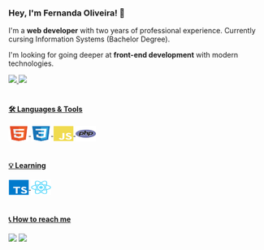 
### Hey, I'm Fernanda Oliveira! 👋

I'm a **web developer** with two years of professional experience. Currently
cursing Information Systems (Bachelor Degree).

I'm looking for going deeper at **front-end development** with modern technologies.

<div>
	<a href="https://github.com/fernandaorms?tab=repositories">
	<img height="180em" src="https://github-readme-stats.vercel.app/api?username=fernandaorms&show_icons=true&include_all_commits=true&count_private=true"/>
	<img height="180em" src="https://github-readme-stats.vercel.app/api/top-langs/?username=fernandaorms&layout=compact&langs_count=7"/>
</div>

#

#### 🛠️ Languages & Tools

<div style="display: inline_block">
	<img align="center" alt="HTML" height="30" width="40" src="https://raw.githubusercontent.com/devicons/devicon/master/icons/html5/html5-original.svg">
	<img align="center" alt="CSS" height="30" width="40" src="https://raw.githubusercontent.com/devicons/devicon/master/icons/css3/css3-original.svg">
	<img align="center" alt="Js" height="30" width="40" src="https://raw.githubusercontent.com/devicons/devicon/master/icons/javascript/javascript-plain.svg">
	<img align="center" alt="PHP" height="30" width="40" src="https://raw.githubusercontent.com/devicons/devicon/master/icons/php/php-original.svg">
</div>

#

#### 💡 Learning
<div style="display: inline_block">
	 <img align="center" alt="Ts" height="30" width="40" src="https://raw.githubusercontent.com/devicons/devicon/master/icons/typescript/typescript-plain.svg">
	<img align="center" alt="React" height="30" width="40" src="https://raw.githubusercontent.com/devicons/devicon/master/icons/react/react-original.svg">
</div>

 #

#### 📞 How to reach me

<div style="display: inline_block">
	<a href = "mailto:fernandaoliveira.rms@gmail.com"><img src="https://img.shields.io/badge/-Email-%23333?style=for-the-badge&logo=gmail&logoColor=white" target="_blank"></a>
	<a href="https://www.linkedin.com/in/fernandaorms/" target="_blank"><img src="https://img.shields.io/badge/-LinkedIn-%230077B5?style=for-the-badge&logo=linkedin&logoColor=white"></a> 
</div>


<!--
**fernandaorms/fernandaorms** is a ✨ _special_ ✨ repository because its `README.md` (this file) appears on your GitHub profile.

Here are some ideas to get you started:

- 🔭 I’m currently working on ...
- 🌱 I’m currently learning ...
- 👯 I’m looking to collaborate on ...
- 🤔 I’m looking for help with ...
- 💬 Ask me about ...
- 📫 How to reach me: ...
- 😄 Pronouns: ...
- ⚡ Fun fact: ...
-->
